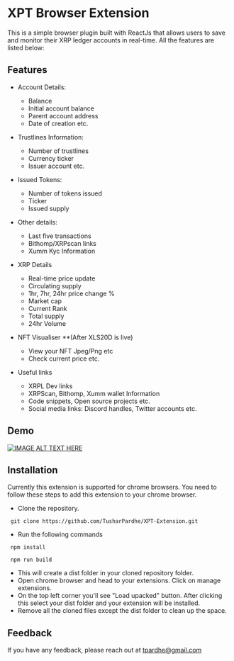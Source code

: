 
# XPT Browser Extension

This is a simple browser plugin built with ReactJs that allows users to save and monitor their XRP ledger accounts in real-time. All the features are listed below:



## Features

- Account Details: 
  - Balance
  - Initial account balance 
  - Parent account address 
  - Date of creation etc.
  
- Trustlines Information:
    - Number of trustlines 
    - Currency ticker 
    - Issuer account etc.

- Issued Tokens: 
    - Number of tokens issued 
    - Ticker 
    - Issued supply

- Other details:
    - Last five transactions
    - Bithomp/XRPscan links
    - Xumm Kyc Information 

- XRP Details
    - Real-time price update
    - Circulating supply
    - 1hr, 7hr, 24hr price change %
    - Market cap
    - Current Rank
    - Total supply
    - 24hr Volume

- NFT Visualiser **(After XLS20D is live)
    - View your NFT Jpeg/Png etc
    - Check current price etc.

- Useful links
    - XRPL Dev links
    - XRPScan, Bithomp, Xumm wallet Information
    - Code snippets, Open source projects etc.
    - Social media links: Discord handles, Twitter accounts etc.


## Demo

[![IMAGE ALT TEXT HERE](https://img.youtube.com/vi/V_MzL013tDc/0.jpg)](https://youtu.be/V_MzL013tDc)



## Installation

Currently this extension is supported for chrome browsers. You need to follow these steps to add this extension to your chrome browser.


- Clone the repository.
```
 git clone https://github.com/TusharPardhe/XPT-Extension.git
```
- Run the following commands
```
 npm install
```
```
 npm run build
```
- This will create a dist folder in your cloned repository folder.
- Open chrome browser and head to your extensions. Click on manage extensions. 
- On the top left corner you'll see "Load upacked" button. After clicking this select your dist folder and your extension will be installed.
- Remove all the cloned files except the dist folder to clean up the space.
## Feedback

If you have any feedback, please reach out at tpardhe@gmail.com

